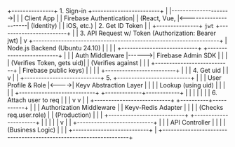 

+---------------+      1. Sign-in      +------------------------+
|               |--------------------->|                        |
|  Client App   |                      | Firebase Authentication|
| (React, Vue,  |<---------------------|      (Identity)        |
|  iOS, etc.)   |  2. Get ID Token     |                        |
+---------------+      `jwt`           +------------------------+
      |
      | 3. API Request w/ Token (Authorization: Bearer jwt)
      |
      v
+------------------------------------------------------------------+
|                       Node.js Backend (Ubuntu 24.10)             |
|                                                                  |
|  +---------------------------+       +-------------------------+ |
|  |   Auth Middleware         |------>|  Firebase Admin SDK     | |
|  | (Verifies Token, gets uid)|       | (Verifies against      | |
|  +---------------------------+       |  Firebase public keys)  | |
|              |                       +-------------------------+ |
|              | 4. Get uid                                        |
|              v                                                   |
|  +---------------------------+  5.  +--------------------------+ |
|  |  User Profile & Role      |<---->|   Keyv Abstraction Layer   | |
|  |  Lookup (using uid)       |     |                          | |
|  +---------------------------+     +-------------+------------+ |
|              |                                    |              |
|              | 6. Attach user to req              |              |
|              v                                    v              |
|  +---------------------------+         +----------+-----------+  |
|  |  Authorization Middleware |         |   Keyv-Redis Adapter |  |
|  |  (Checks req.user.role)   |         |    (Production)      |  |
|  +---------------------------+         +----------------------+  |
|              |                                                   |
|              v                                                   |
|  +---------------------------+                                   |
|  |      API Controller       |                                   |
|  |     (Business Logic)      |                                   |
|  +---------------------------+                                   |
+------------------------------------------------------------------+
